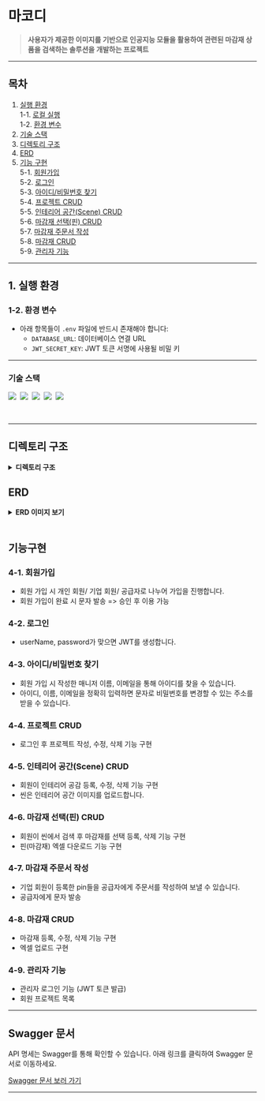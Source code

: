 # **마코디**  
> **사용자가 제공한 이미지를 기반으로 인공지능 모듈을 활용하여 관련된 마감재 상품을 검색하는 솔루션을 개발하는 프로젝트**

---

## **목차**
1. [실행 환경](#1-실행-환경)  
   1-1. [로컬 실행](#1-1-로컬-실행)  
   1-2. [환경 변수](#1-2-환경-변수)  
2. [기술 스택](#2-기술-스택)  
3. [디렉토리 구조](#3-디렉토리-구조)  
4. [ERD](#4-ERD)  
5. [기능 구현](#5-기능-구현)  
   5-1. [회원가입](#5-1-회원가입)   
   5-2. [로그인](#5-2-로그인)   
   5-3. [아이디/비밀번호 찾기](#5-3-아이디/비밀번호-찾기)                     
   5-4. [프로젝트 CRUD](#5-4-프로젝트-CRUD)            
   5-5. [인테리어 공간(Scene) CRUD](#5-5-인테리어-공간(Scene)-CRUD)            
   5-6. [마감재 선택(핀) CRUD](#5-6-마감재-선택(핀)-CRUD)            
   5-7. [마감재 주문서 작성](#5-7-마감재-주문서-작성)               
   5-8. [마감재 CRUD](#5-8-마감재-CRUD)            
   5-9. [관리자 기능](#5-9-관리자-기능)  

---

## **1. 실행 환경**
### **1-2. 환경 변수**  
- 아래 항목들이 `.env` 파일에 반드시 존재해야 합니다:
  - `DATABASE_URL`: 데이터베이스 연결 URL
  - `JWT_SECRET_KEY`: JWT 토큰 서명에 사용될 비밀 키

---

### 기술 스택
<img src="https://img.shields.io/badge/TypeScript-version 5-3178C6">&nbsp;
<img src="https://img.shields.io/badge/Nest.js-version 10-E0234E">&nbsp;
<img src="https://img.shields.io/badge/TypeORM-version 0.3-fcad03">&nbsp;
<img src="https://img.shields.io/badge/MySQL-version 8-00758F">&nbsp;
<img src="https://img.shields.io/badge/Prisma-4.0-2D3748">&nbsp;

</br>

---

## 디렉토리 구조

<details>
<summary><strong>디렉토리 구조</strong></summary>
<div markdown="1">
 
```bash
─prisma
├─src
│  ├─decorators
│  ├─helper
│  └─module
│      ├─admin
│      ├─aligo
│      ├─auth
│      ├─category
│      ├─company
│      ├─inquiry
│      ├─job
│      ├─location
│      ├─partnership
│      ├─pin
│      ├─prisma
│      ├─product
│      ├─product-option
│      ├─project
│      ├─purpose
│      ├─scene
│      ├─store
│      ├─upload
│      └─user
└─test
```
</div>
</details>

## **ERD**

<details>
<summary><strong>ERD 이미지 보기</strong></summary>
<div markdown="1">

![ERD 이미지](https://github.com/user-attachments/assets/8137b710-c10c-4b6a-b20f-b7a151a95118)

</div>
</details>

</br>

## 기능구현
### **4-1. 회원가입** 
* 회원 가입 시 개인 회원/ 기업 회원/ 공급자로 나누어 가입을 진행합니다.
* 회원 가입이 완료 시 문자 발송 => 승인 후 이용 가능

### **4-2. 로그인**
* userName, password가 맞으면 JWT를 생성합니다.

### **4-3. 아이디/비밀번호 찾기**
* 회원 가입 시 작성한 매니저 이름, 이메일을 통해 아이디를 찾을 수 있습니다.
* 아이디, 이름, 이메일을 정확히 입력하면 문자로 비밀번호를 변경할 수 있는 주소를 받을 수 있습니다. 

### **4-4. 프로젝트 CRUD**
* 로그인 후 프로젝트 작성, 수정, 삭제 기능 구현

### **4-5. 인테리어 공간(Scene) CRUD**
* 회원이 인테리어 공감 등록, 수정, 삭제 기능 구현
* 씬은 인테리어 공간 이미지를 업로드합니다.

### **4-6. 마감재 선택(핀) CRUD**
* 회원이 씬에서 검색 후 마감재를 선택 등록, 삭제 기능 구현
* 핀(마감재) 엑셀 다운로드 기능 구현

### **4-7. 마감재 주문서 작성**
* 기업 회원이 등록한 pin들을 공급자에게 주문서를 작성하여 보낼 수 있습니다.
* 공급자에게 문자 발송

### **4-8. 마감재 CRUD**
* 마감재 등록, 수정, 삭제 기능 구현
* 엑셀 업로드 구현

### **4-9. 관리자 기능**
* 관리자 로그인 기능 (JWT 토큰 발급)
* 회원 프로젝트 목록

 ---
 
 ## **Swagger 문서**
API 명세는 Swagger를 통해 확인할 수 있습니다. 아래 링크를 클릭하여 Swagger 문서로 이동하세요.

[Swagger 문서 보러 가기](https://github.com/user-attachments/assets/b5d3491c-08ad-400a-9767-2611ffd14721)

---
